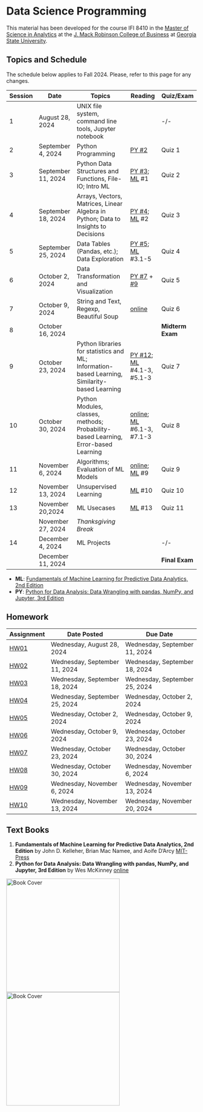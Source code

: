 # Data Science Programming

This material has been developed for the course IFI 8410 in the [Master of Science in Analytics](https://robinson.gsu.edu/program/data-science-and-analytics-ms/)
 at the [J. Mack Robinson College of Business](http://robinson.gsu.edu) at [Georgia State University](http://gsu.edu).

## Topics and Schedule
The schedule below applies to Fall 2024. Please, refer to this page for any changes.

| Session | Date              | Topics                                                                 | Reading                             | Quiz/Exam                  |
|---------|-------------------|------------------------------------------------------------------------|-------------------------------------|----------------------------|
| 1       | August 28, 2024   | UNIX file system, command line tools, Jupyter notebook | | -/- |
| 2       | September 4, 2024 | Python Programming | [PY #2](https://wesmckinney.com/book/python-basics) | Quiz 1|
| 3       | September 11, 2024| Python Data Structures and Functions, File-IO; Intro ML | [PY #3](https://wesmckinney.com/book/python-builtin); [ML](https://mitpress.mit.edu/9780262044691/fundamentals-of-machine-learning-for-predictive-data-analytics/) #1 | Quiz 2|
| 4       | September 18, 2024| Arrays, Vectors, Matrices, Linear Algebra in Python; Data to Insights to Decisions | [PY #4](https://wesmckinney.com/book/numpy-basics); [ML](https://mitpress.mit.edu/9780262044691/fundamentals-of-machine-learning-for-predictive-data-analytics/) #2 | Quiz 3 |
| 5       | September 25, 2024| Data Tables (Pandas, etc.); Data Exploration | [PY #5](https://wesmckinney.com/book/pandas-basics); [ML](https://mitpress.mit.edu/9780262044691/fundamentals-of-machine-learning-for-predictive-data-analytics/) #3.1-5 | Quiz 4|
| 6       | October 2, 2024   | Data Transformation and Visualization | [PY #7](https://wesmckinney.com/book/data-cleaning) + [#9](https://wesmckinney.com/book/plotting-and-visualization) | Quiz 5|
| 7       | October 9, 2024   | String and Text, Regexp, Beautiful Soup | [online](#) | Quiz 6|
| 8       | October 16, 2024  | | | **Midterm Exam**              |
| 9       | October 23, 2024  | Python libraries for statistics and ML; Information-based Learning, Similarity-based Learning | [PY #12](https://wesmckinney.com/book/modeling); [ML](https://mitpress.mit.edu/9780262044691/fundamentals-of-machine-learning-for-predictive-data-analytics/) #4.1-3, #5.1-3           | Quiz 7 |
| 10      | October 30, 2024  | Python Modules, classes, methods; Probability-based Learning, Error-based Learning | [online](#); [ML](https://mitpress.mit.edu/9780262044691/fundamentals-of-machine-learning-for-predictive-data-analytics/) #6.1-3, #7.1-3 | Quiz 8|
| 11      | November 6, 2024  | Algorithms; Evaluation of ML Models                                    | [online](#); [ML](https://mitpress.mit.edu/9780262044691/fundamentals-of-machine-learning-for-predictive-data-analytics/) #9            | Quiz 9|
| 12      | November 13, 2024 | Unsupervised Learning                                                  | [ML](https://mitpress.mit.edu/9780262044691/fundamentals-of-machine-learning-for-predictive-data-analytics/) #10 | Quiz 10 |
| 13      | November 20,2024 |  ML Usecases | [ML](https://mitpress.mit.edu/9780262044691/fundamentals-of-machine-learning-for-predictive-data-analytics/) #13 | Quiz 11 |
|         | November 27, 2024 | *Thanksgiving Break* | |                            |
| 14      | December 4, 2024  | ML Projects | | -/- |
|         | December 11, 2024 | | | **Final Exam** |

- **ML**: [Fundamentals of Machine Learning for Predictive Data Analytics, 2nd Edition](https://mitpress.mit.edu/9780262044691/fundamentals-of-machine-learning-for-predictive-data-analytics/) 
- **PY**: [Python for Data Analysis: Data Wrangling with pandas, NumPy, and Jupyter, 3rd Edition](https://wesmckinney.com/book/) 

## Homework

|	Assignment	|	Date Posted	|	Due Date	|
|---------------|---------------|---------------|
|	[HW01](Homework/HW01)	| Wednesday, August 28, 2024 | Wednesday, September 11, 2024 |
|	[HW02](Homework/HW02)	| Wednesday, September 11, 2024 | Wednesday, September 18, 2024 |
|	[HW03](Homework/HW03)	| Wednesday, September 18, 2024 | Wednesday, September 25, 2024 |
|	[HW04](Homework/HW04)	| Wednesday, September 25, 2024 | Wednesday, October 2, 2024 |
|	[HW05](Homework/HW05)	| Wednesday, October 2, 2024 | Wednesday, October 9, 2024 |
|	[HW06](Homework/HW06)	| Wednesday, October 9, 2024 | Wednesday, October 23, 2024 |
|	[HW07](Homework/HW07)	| Wednesday, October 23, 2024 | Wednesday, October 30, 2024 |
|	[HW08](Homework/HW08)	| Wednesday, October 30, 2024 | Wednesday, November 6, 2024 |
|	[HW09](Homework/HW09)	| Wednesday, November 6, 2024 | Wednesday, November 13, 2024 |
|   [HW10](Homework/HW10)	| Wednesday, November 13, 2024 | Wednesday, November 20, 2024 |





## Text Books


1. **Fundamentals of Machine Learning for Predictive Data Analytics, 2nd Edition**
    by John D. Kelleher, Brian Mac Namee, and Aoife D’Arcy
    [MIT-Press](https://mitpress.mit.edu/9780262044691/fundamentals-of-machine-learning-for-predictive-data-analytics/)
2. **Python for Data Analysis: Data Wrangling with pandas, NumPy, and Jupyter, 3rd Edition**
    by Wes McKinney [online](https://wesmckinney.com/book/)


<img src="ml-book-cover.jpg" alt="Book Cover" style="width: 300px; float: left; margin-right: 20px;"/>
<img src="python-book-cover.jpg" alt="Book Cover" style="width: 300px; float: left; margin-right: 20px;"/>
